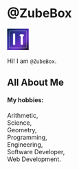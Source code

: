 # @ZubeBox

![alt text](https://github.com/ZubeBox/ZubeBox/blob/About-Me/MiniProfileImage.png?raw=true)

Hi! I am `@ZubeBox`.

## All About Me

#### My hobbies:

Arithmetic,  
Science,  
Geometry,  
Programming,  
Engineering,  
Software Developer,  
Web Development.
